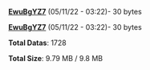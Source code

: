 [**EwuBgYZ7**](/data/EwuBgYZ7.txt) (05/11/22 - 03:22)- 30 bytes

[**EwuBgYZ7**](/data/EwuBgYZ7.txt) (05/11/22 - 03:22)- 30 bytes

**Total Datas**: 1728

**Total Size**: 9.79 MB / 9.8 MB